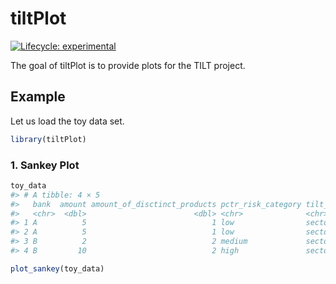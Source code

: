 
<!-- README.md is generated from README.Rmd. Please edit that file -->

# tiltPlot

<!-- badges: start -->

[![Lifecycle:
experimental](https://img.shields.io/badge/lifecycle-experimental-orange.svg)](https://lifecycle.r-lib.org/articles/stages.html#experimental)
<!-- badges: end -->

The goal of tiltPlot is to provide plots for the TILT project.

## Example

Let us load the toy data set.

``` r
library(tiltPlot)
```

### 1. Sankey Plot

``` r
toy_data
#> # A tibble: 4 × 5
#>   bank  amount amount_of_disctinct_products pctr_risk_category tilt_sec
#>   <chr>  <dbl>                        <dbl> <chr>              <chr>   
#> 1 A          5                            1 low                sector_a
#> 2 A          5                            1 low                sector_b
#> 3 B          2                            2 medium             sector_a
#> 4 B         10                            2 high               sector_b
```

``` r
plot_sankey(toy_data)
```
